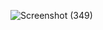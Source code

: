 ![Screenshot (349)](https://user-images.githubusercontent.com/61268484/80913399-44496100-8ccf-11ea-887f-d5396c5a7dd1.png)
